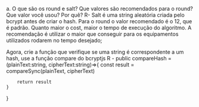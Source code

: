 a. O que são os round e salt? Que valores são recomendados para o round? Que valor você usou? Por quê?
R- Salt é uma string aleatória criada pelo bcrypt antes de criar o hash. Para o round o valor recomendado é o 12, que é padrão. Quanto maior o cost, maior o tempo de execução do
algoritmo. A recomendação é utilizar o maior que conseguir para os equipamentos
utilizados rodarem no tempo desejado;

Agora, crie a função que verifique se uma string é correspondente a um hash, use a função compare do bcryptjs
R - public compareHash = (plainText:string, cipherText:string)=>{
        const result = compareSync(plainText, cipherText)

        return result
    }
}